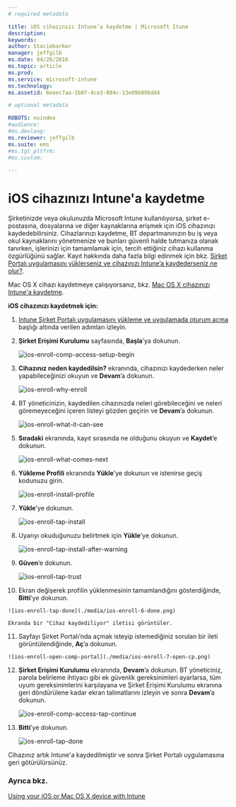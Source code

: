 ```yaml
---
# required metadata

title: iOS cihazınızı Intune’a kaydetme | Microsoft Itune
description:
keywords:
author: Staciebarker
manager: jeffgilb
ms.date: 04/28/2016
ms.topic: article
ms.prod:
ms.service: microsoft-intune
ms.technology:
ms.assetid: 6eeec7aa-1b07-4ce3-894c-13e09b89bdd4

# optional metadata

ROBOTS: noindex
#audience:
#ms.devlang:
ms.reviewer: jeffgilb
ms.suite: ems
#ms.tgt_pltfrm:
#ms.custom:

---
```



# iOS cihazınızı Intune'a kaydetme

Şirketinizde veya okulunuzda Microsoft Intune kullanılıyorsa, şirket e-postasına, dosyalarına ve diğer kaynaklarına erişmek için iOS cihazınızı kaydedebilirsiniz. Cihazlarınızı kaydetme, BT departmanınızın bu iş veya okul kaynaklarını yönetmenize ve bunları güvenli halde tutmanıza olanak tanırken, işlerinizi için tamamlamak için, tercih ettiğiniz cihazı kullanma özgürlüğünü sağlar. Kayıt hakkında daha fazla bilgi edinmek için bkz. [Şirket Portalı uygulamasını yüklerseniz ve cihazınızı Intune’a kaydederseniz ne olur?](what-happens-if-you-install-the-company-portal-app-and-enroll-your-device-in-intune-ios.md).

Mac OS X cihazı kaydetmeye çalışıyorsanız, bkz. [Mac OS X cihazınızı Intune'a kaydetme](enroll-your-device-in-intune-mac-os-x.md).


**iOS cihazınızı kaydetmek için:**

1.  [Intune Şirket Portalı uygulamasını yükleme ve uygulamada oturum açma](install-and-sign-in-to-the-intune-company-portal-app-ios.md) başlığı altında verilen adımları izleyin.

2. **Şirket Erişimi Kurulumu** sayfasında, **Başla**’ya dokunun.

    ![ios-enroll-comp-access-setup-begin](./media/ios-enroll-1a-comp-access-setup.png) 

3. **Cihazınız neden kaydedilsin?** ekranında, cihazınızı kaydederken neler yapabileceğinizi okuyun ve **Devam**’a dokunun.

    ![ios-enroll-why-enroll](./media/ios-enroll-1b-why-enroll.png) 

4. BT yöneticinizin, kaydedilen cihazınızda neleri görebileceğini ve neleri göremeyeceğini içeren listeyi gözden geçirin ve **Devam**’a dokunun.

    ![ios-enroll-what-it-can-see](./media/ios-enroll-1c-we-care-privacy.png) 

5.  **Sıradaki** ekranında, kayıt sırasında ne olduğunu okuyun ve **Kaydet**’e dokunun.

    ![ios-enroll-what-comes-next](./media/ios-enroll-1d-what-comes-next.png) 

6.  **Yükleme Profili** ekranında **Yükle**’ye dokunun ve istenirse geçiş kodunuzu girin.

    ![ios-enroll-install-profile](./media/ios-enroll-2-mgt-profile-install.png) 
  
7.  **Yükle**’ye dokunun.

    ![ios-enroll-tap-install](./media/ios-enroll-3-mgt-profile-install-2.png)    

8.  Uyarıyı okuduğunuzu belirtmek için **Yükle**’ye dokunun.

    ![ios-enroll-tap-install-after-warning](./media/ios-enroll-4-warning.png) 

9.  **Güven**’e dokunun.

    ![ios-enroll-tap-trust](./media/ios-enroll-5-trust.png) 

10.  Ekran değişerek profilin yüklenmesinin tamamlandığını gösterdiğinde, **Bitti**’ye dokunun.

    ![ios-enroll-tap-done](./media/ios-enroll-6-done.png) 

    Ekranda bir "Cihaz kaydediliyor" iletisi görüntüler.

11.  Sayfayı Şirket Portalı’nda açmak isteyip istemediğiniz sorulan bir ileti görüntülendiğinde, **Aç**’a dokunun.

    ![ios-enroll-open-comp-portal](./media/ios-enroll-7-open-cp.png) 

12. **Şirket Erişimi Kurulumu** ekranında, **Devam**’a dokunun. BT yöneticiniz, parola belirleme ihtiyacı gibi ek güvenlik gereksinimleri ayarlarsa, tüm uyum gereksinimlerini karşılayana ve Şirket Erişimi Kurulumu ekranına geri döndürülene kadar ekran talimatlarını izleyin ve sonra **Devam**’a dokunun.

    ![ios-enroll-comp-access-tap-continue](./media/ios-enroll-8-comp-access-setup-compliance.png) 

13. **Bitti**’ye dokunun. 

    ![ios-enroll-tap-done](./media/ios-enroll-9-comp-access-setup-complete.png) 

Cihazınız artık Intune'a kaydedilmiştir ve sonra Şirket Portalı uygulamasına geri götürülürsünüz.

    

  

### Ayrıca bkz.
[Using your iOS or Mac OS X device with Intune](using-your-ios-or-mac-os-x-device-with-intune.md)

<!--HONumber=May16_HO1-->


